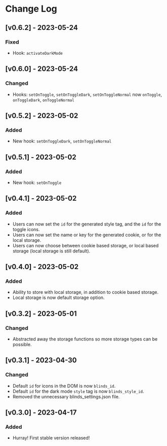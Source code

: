 # Change Log

## [v0.6.2] - 2023-05-24
### Fixed
- Hook: `activateDarkMode`

## [v0.6.0] - 2023-05-24
### Changed
- Hooks: `setOnToggle`, `setOnToggleDark`, `setOnToggleNormal` now `onToggle`, `onToggleDark`, `onToggleNormal`

## [v0.5.2] - 2023-05-02
### Added
- New hook: `setOnToggleDark`, `setOnToggleNormal`

## [v0.5.1] - 2023-05-02
### Added
- New hook: `setOnToggle`

## [v0.4.1] - 2023-05-02
### Added
- Users can now set the `id` for the generated style tag, and the `id` for the toggle icons.
- Users can now set the name or key for the generated cookie, or for the local storage.
- Users can now choose between cookie based storage, or local based storage (local storage is still default).

## [v0.4.0] - 2023-05-02
### Added
- Ability to store with local storage, in addition to cookie based storage.
- Local storage is now default storage option.

## [v0.3.2] - 2023-05-01
### Changed
- Abstracted away the storage functions so more storage types can be possible.

## [v0.3.1] - 2023-04-30
### Changed
- Default `id` for icons in the DOM is now `blinds_id`.
- Default `id` for the dark mode `style` tag is now `blinds_style_id`.
- Removed the unnecessary blinds_settings.json file.

## [v0.3.0] - 2023-04-17
### Added
- Hurray! First stable version released!
